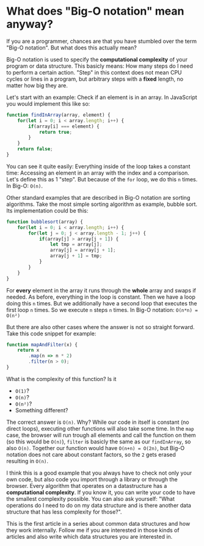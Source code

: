 # What does "Big-O notation" mean anyway?

If you are a programmer, chances are that you have stumbled over the term "Big-O notation". But what does this actually mean?

Big-O notation is used to specify the **computational complexity** of your program or data structure. This basicly means: How many steps do I need to perform a certain action. "Step" in this context does not mean CPU cycles or lines in a program, but arbitrary steps with a **fixed** length, no matter how big they are.

Let's start with an example: Check if an element is in an array. In JavaScript you would implement this like so:
```js
function findInArray(array, element) {
    for(let i = 0; i < array.length; i++) {
        if(array[i] === element) {
            return true;
        }
    }
    return false;
}
```
You can see it quite easily: Everything inside of the loop takes a constant time: Accessing an element in an array with the index and a comparison. Let's define this as 1 "step". But because of the `for` loop, we do this `n` times. In Big-O: `O(n)`.

Other standard examples that are described in Big-O notation are sorting algorithms. Take the most simple sorting algorithm as example, bubble sort. Its implementation could be this:
```js
function bubblesort(array) {
    for(let i = 0; i < array.length; i++) {
        for(let j = 0; j < array.length - 1; j++) {
            if(array[j] > array[j + 1]) {
                let tmp = array[j];
                array[j] = array[j + 1];
                array[j + 1] = tmp;
            }
        }
    }
}
```
For **every** element in the array it runs through the **whole** array and swaps if needed. As before, everything in the loop is constant. Then we have a loop doing this `n` times. But we additionally have a second loop that executes the first loop `n` times. So we execute `n` steps `n` times. In Big-O notation: `O(n*n) = O(n²)`

But there are also other cases where the answer is not so straight forward. Take this code snippet for example:
```js
function mapAndFilter(x) {
    return x
        .map(n => n * 2)
        .filter(n > 0);
}
```
What is the complexity of this function? Is it
- `O(1)`?
- `O(n)`?
- `O(n²)`?
- Something different?

The correct answer is `O(n)`. Why? While our code in itself is constant (no direct loops), executing other functions will also take some time. In the `map` case, the browser will run trough all elements and call the function on them (so this would be `O(n)`), `filter` is basicly the same as our `findInArray`, so also `O(n)`. Together our function would have `O(n+n) = O(2n)`, but Big-O notation does not care about constant factors, so the `2` gets erased resulting in `O(n)`.

I think this is a good example that you always have to check not only your own code, but also code you import through a library or through the browser. Every algorithm that operates on a datastructure has a **computational complexity**. If you know it, you can write your code to have the smallest complexity possible. You can also ask yourself: "What operations do I need to do on my data structure and is there another data structure that has less complexity for those?".

This is the first article in a series about common data structures and how they work internally. Follow me if you are interested in those kinds of articles and also write which data structures you are interested in.
